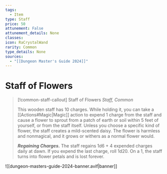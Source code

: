 ```yaml
---
tags:
  - Item
type: Staff
price: 50
attunement: False
attunement_details: None
classes:
icon: RaCrystalWand
rarity: Common
type_details: None
sources: 
  - "[[Dungeon Master's Guide 2024]]"
---
```

# Staff of Flowers
>[!common-staff-callout] Staff of Flowers
>_Staff, Common_
>
>This wooden staff has 10 charges. While holding it, you can take a [[Actions#Magic\|Magic]] action to expend 1 charge from the staff and cause a flower to sprout from a patch of earth or soil within 5 feet of yourself, or from the staff itself. Unless you choose a specific kind of flower, the staff creates a mild-scented daisy. The flower is harmless and nonmagical, and it grows or withers as a normal flower would.
>
>**_Regaining Charges._** The staff regains 1d6 + 4 expended charges daily at dawn. If you expend the last charge, roll 1d20. On a 1, the staff turns into flower petals and is lost forever.
>


![[dungeon-masters-guide-2024-banner.avif|banner]]